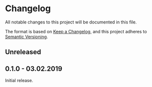 # Changelog
All notable changes to this project will be documented in this file.

The format is based on [Keep a Changelog](https://keepachangelog.com/en/1.0.0/),
and this project adheres to [Semantic
Versioning](https://semver.org/spec/v2.0.0.html).

## Unreleased

## 0.1.0 - 03.02.2019
Initial release.

<!-- vim: set textwidth=80 ts=2 sw=2: -->
